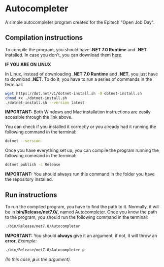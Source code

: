 # Autocompleter
A simple autocompleter program created for the Epitech "Open Job Day".

## Compilation instructions
To compile the program, you should have **.NET 7.0 Runtime** and **.NET** installed. In case you don't, you can download them [here](https://dotnet.microsoft.com/es-es/download).

**IF YOU ARE ON LINUX**

In Linux, instead of downloading **.NET 7.0 Runtime** and **.NET**, you just have to download **.NET**. To do it, you have to run a series of commands in the terminal:
```bash
wget https://dot.net/v1/dotnet-install.sh -O dotnet-install.sh
chmod +x ./dotnet-install.sh
./dotnet-install.sh --version latest
```
**IMPORTANT:** Both Windows and Mac installation instructions are easily accesible through the link above.

You can check if you installed it correctly or you already had it running the following command in the terminal:
```bash
dotnet --version
```

Once you have everything set up, you can compile the program running the following command in the terminal:
```bash
dotnet publish -c Release
```
**IMPORTANT:** You should always run this command in the folder you have the repository installed.

## Run instructions
To run the compiled program, you have to find the path to it. Normally, it will be in **bin/Release/net7.0/**, named Autocompleter. Once you know the path to the program, you should run the following command in the terminal:
```bash
./bin/Release/net7.0/Autocompleter
```

**IMPORTANT:** You should **always** give it an argument, if not, it will throw an **error**. 
*Example:*
```bash
./bin/Release/net7.0/Autocompleter p
```
*(In this case, **p** is the argument).*
